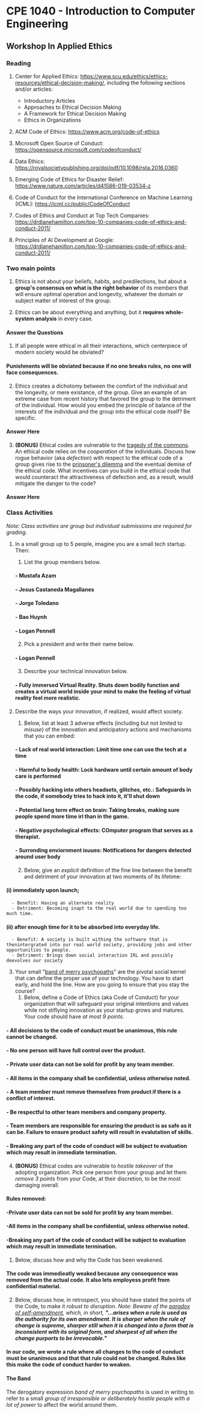 # CPE 1040 - Introduction to Computer Engineering

## Workshop In Applied Ethics

### Reading

1. Center for Applied Ethics: https://www.scu.edu/ethics/ethics-resources/ethical-decision-making/, including the following sections and/or articles: 	
   - Introductory Articles
   - Approaches to Ethical Decision Making
   - A Framework for Ethical Decision Making
   - Ethics in Organizations 	
	 
2. ACM Code of Ethics: https://www.acm.org/code-of-ethics 	

3. Microsoft Open Source of Conduct: https://opensource.microsoft.com/codeofconduct/ 	

4. Data Ethics: https://royalsocietypublishing.org/doi/pdf/10.1098/rsta.2016.0360 	

5. Emerging Code of Ethics for Disaster Relief: https://www.nature.com/articles/d41586-019-03534-z 	

6. Code of Conduct for the International Conference on Machine Learning (ICML): https://icml.cc/public/CodeOfConduct 	

7. Codes of Ethics and Conduct at Top Tech Companies: https://drdianehamilton.com/top-10-companies-code-of-ethics-and-conduct-2011/ 	

8. Principles of AI Development at Google: https://drdianehamilton.com/top-10-companies-code-of-ethics-and-conduct-2011/


### Two main points

1. Ethics is not about your beliefs, habits, and predilections, but about a **group's consensus on what is the right behavior** of its members that will ensure optimal operation and longevity, whatever the domain or subject matter of interest of the group. 	

2. Ethics can be about everything and anything, but it **requires whole-system analysis** in every case.


#### 	Answer the Questions

1. If all people were ethical in all their interactions, which centerpiece of modern society would be obviated?
	
#### 	Punishments will be obviated because if no one breaks rules, no one will face consequences.
	
2. Ethics creates a dichotomy between the comfort of the individual and the longevity, or mere existance, of the group. Give an example of an extreme case from recent history that favored the group to the detriment of the individual. How would you embed the principle of balance of the interests of the individual and the group into the ethical code itself? Be specific.

#### 	Answer Here
	
3. **(BONUS)** Ethical codes are vulnerable to the [tragedy of the commons](https://en.wikipedia.org/wiki/Tragedy_of_the_commons). An ethical code relies on the _cooperation_ of the individuals. Discuss how rogue behavior (aka _defection_) with respect to the ethical code of a group gives rise to the [prinsoner's dilemma](https://en.wikipedia.org/wiki/Prisoner's_dilemma) and the eventual demise of the ethical code. What incentives can you build in the ethical code that would counteract the attractiveness of defection and, as a result, would mitigate the danger to the code?

#### 	Answer Here


### Class Activities
_Note: Class activities are group but individual submissions are required for grading._
 
1. In a small group up to 5 people, imagine you are a small _tech_ startup. Then:
   1. List the group members below.
   
   #### - Mustafa Azam
   #### - Jesus Castaneda Magallanes
   #### - Jorge Toledano
   #### - Bao Huynh
   #### - Logan Pennell
   
   2. Pick a president and write their name below.
   
   #### - Logan Pennell
   
   3. Describe your technical innovation below.
   #### - Fully immersed Virtual Reality. Shuts down bodily function and creates a virtual world inside your mind to make the feeling of virtual reality feel more realistic.
   
2. Describe the ways your innovation, if realized, would affect society. 
   1. Below, list at least 3 adverse effects (including but not limited to _misuse_) of the innovation and anticipatory actions and mechanisms that you can embed: 
   #### - Lack of real world interaction: Limit time one can use the tech at a time
   #### - Harmful to body health: Lock hardware until certain amount of body care is performed  
   #### - Possibly hacking into others headsets, glitches, etc.: Safeguards in the code, if somebody tries to hack into it, it'll shut down 
   #### - Potential long term effect on brain: Taking breaks, making sure people spend more time irl than in the game. 
   #### - Negative psychological effects: COmputer program that serves as a therapist. 
   #### - Surronding enviornment isuues: Notifications for dangers detected around user body
   
   2. Below, give an _explicit_ definition of the fine line between the benefit and detriment of your innovation at two moments of its lifetime: 
 #### (i) immediately upon launch; 
 	  - Benefit: Having an alternate reality 	
	  - Detriment: Becoming inapt to the real world due to spending too  much time.
 #### (ii) after enough time for it to be absorbed into everyday life.
	  - Benefit: A society is built withing the software that is thenintergrated into our real world society, providing jobs and other opportunities to people. 
	  - Detriment: Brings down social interaction IRL and possibly deevolves our society
   
3. Your small "[band of merry psychopaths](#the-band)" are the pivotal social kernel that can define the proper use of your technology. You have to start early, and hold the line. How are you going to ensure that you stay the course? 
   1. Below, define a Code of Ethics (aka Code of Conduct) for your organization that will safeguard your original intentions and values while not stiflying innovation as your startup grows and matures. Your code should have _at most 9 points_.
####   	- All decisions to the code of conduct must be unanimous, this rule cannot be changed. 
#### 	- No one person will have full control over the product. 
#### 	- Private user data can not be sold for profit by any team member.
#### 	- All items in the company shall be confidential, unless otherwise noted.
#### 	- A team member must remove themselves from product if there is a conflict of interest. 
#### 	- Be respectful to other team members and company property. 
#### 	- Team members are responsible for ensuring the product is as safe as it can be.  Failure to ensure product safety will result in evalutation of skills. 
#### 	- Breaking any part of the code of conduct will be subject to evaluation which may result in immediate termination.

4. **(BONUS)** Ethical codes are vulnerable to _hostile takeover_ of the adopting organization. Pick one person from your group and let them _remove 3 points_ from your Code, at their discretion, to be the most damaging overall. 
#### 	 Rules removed:
#### 	-Private user data can not be sold for profit by any team member.
#### 	-All items in the company shall be confidential, unless otherwise noted.
#### 	-Breaking any part of the code of conduct will be subject to evaluation which may result in immediate termination.
	
   1. Below, discuss how and why the Code has been weakened.
   
#### The code was immedieatly weaked because any consequence was removed from the actual code. It also lets employess profit from confidential material.  
	
   2. Below, discuss how, in retrospect, you should have stated the points of the Code, to make it _robust to disruption_. _Note: Beware of the [paradox of self-amendment](https://legacy.earlham.edu/~peters/writing/psaessay.htm), which, in short, **"...arises when a rule is used as the authority for its own amendment. It is sharper when the rule of change is supreme, sharper still when it is changed into a form that is inconsistent with its original form, and sharpest of all when the change purports to be irrevocable."**_
   	
#### In our code, we wrote a rule where all changes to the code of conduct must be unanimous and that that rule could not be changed. Rules like this make the code of conduct harder to weaken. 


#### The Band
The derogatory expression _band of merry psychopaths_ is used in writing to refer to a small _group of irresponsible or deliberately hostile people with a lot of power_ to affect the world around them.
